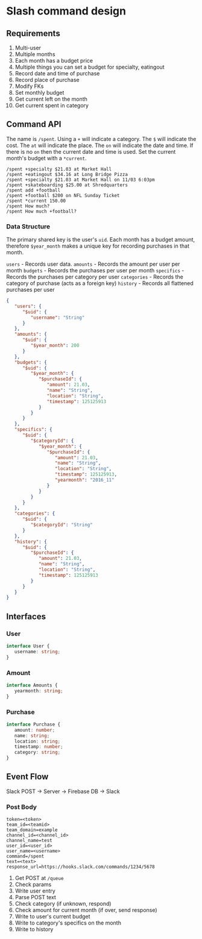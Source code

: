 # Slash command design

## Requirements
1. Multi-user
2. Multiple months
3. Each month has a budget price
4. Multiple things you can set a budget for specialty, eatingout
5. Record date and time of purchase
6. Record place of purchase
7. Modify FKs
8. Set monthly budget
9. Get current left on the month
10. Get current spent in category

## Command API
The name is `/spent`. Using a `+` will indicate a category. The `$` will indicate the cost. The `at` will indicate the place. The `on` will indicate the date and time. If there is no `on` then the current date and time is used. Set the current month's budget with a `*current`.

```slack
/spent +specialty $21.03 at Market Hall
/spent +eatingout $34.16 at Long Bridge Pizza
/spent +specialty $21.03 at Market Hall on 11/03 6:03pm
/spent +skateboarding $25.00 at Shredquarters
/spent add +football 
/spent +football $200 on NFL Sunday Ticket
/spent *current 150.00 
/spent How much?
/spent How much +football?
```

### Data Structure
The primary shared key is the user's `uid`. Each month has a budget amount, therefore `$year_month` makes a unique key for recording purchases in that month.

`users` - Records user data.
`amounts` - Records the amount per user per month
`budgets` - Records the purchases per user per month
`specifics` - Records the purchases per category per user
`categories` - Records the category of purchase (acts as a foreign key)
`history` - Records all flattened purchases per user

```json
{
   "users": {
      "$uid": {
         "username": "String"
      }
   },
   "amounts": {
      "$uid": {
         "$year_month": 200
      }
   },
   "budgets": {
      "$uid": {
         "$year_month": {
            "$purchaseId": {
               "amount": 21.03,
               "name": "String",
               "location": "String",
               "timestamp": 125125913
            }
         }
      }
   },
   "specifics": {
      "$uid": {
         "$categoryId": {
            "$year_month": {
               "$purchaseId": {
                  "amount": 21.03,
                  "name": "String",
                  "location": "String",
                  "timestamp": 125125913,
                  "yearmonth": "2016_11"
               }
            }
         }
      }
   },
   "categories": {
      "$uid": {
         "$categoryId": "String"
      }
   },
   "history": {
      "$uid": {
         "$purchaseId": {
            "amount": 21.03,
            "name": "String",
            "location": "String",
            "timestamp": 125125913            
         }
      }
   }
}
```

## Interfaces

### User

```ts
interface User {
   username: string;
}
```

### Amount
```ts
interface Amounts {
   yearmonth: string;
}
```

### Purchase

```ts
interface Purchase {
   amount: number;
   name: string;
   location: string;
   timestamp: number;
   category: string;
}
```

## Event Flow

Slack POST -> Server -> Firebase DB -> Slack

### Post Body
```
token=<token>
team_id=<teamid>
team_domain=example
channel_id=<channel_id>
channel_name=test
user_id=<user_id>
user_name=<username>
command=/spent
text=<text>
response_url=https://hooks.slack.com/commands/1234/5678
```

1. Get POST at `/queue`
1. Check params 
1. Write user entry
2. Parse POST text
3. Check category (if unknown, respond)
3. Check amount for current month (if over, send response)
4. Write to user's current budget
5. Write to category's specifics on the month
6. Write to history
